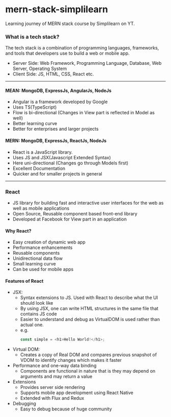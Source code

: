 # mern-stack-simplilearn
Learning journey of MERN stack course by Simplilearn on YT.

### What is a tech stack?
The tech stack is a combination of programming languages, frameworks, and tools that developers use to build a web or mobile app.
- Server Side: Web Framework, Programming Language, Database, Web Server, Operating System
- Client Side: JS, HTML, CSS, React etc.

<hr>

#### MEAN: MongoDB, ExpressJs, AngularJs, NodeJs
  - Angular is a framework developed by Google
  - Uses TS(TypeScript)
  - Flow is bi-directional (Changes in View part is reflected in Model as well)
  - Better learning curve
  - Better for enterprises and larger projects

#### MERN: MongoDB, ExpressJs, ReactJs, NodeJs
  - React is a JavaScript library.
  - Uses JS and JSX(Javascript Extended Syntax)
  - Here uni-directional (Changes go through Models first)
  - Excellent Documentation
  - Quicker and for smaller projects in general
<hr>

### React
  - JS library for building fast and interactive user interfaces for the web as well as mobile applications
  - Open Source, Reusable component based front-end library
  - Developed at Facebook for View part in an application

#### Why React?
  - Easy creation of dynamic web app
  - Performance enhancements
  - Reusable components
  - Unidirectional data flow
  - Small learning curve
  - Can be used for mobile apps

#### Features of React
  - JSX:
      - Syntax extensions to JS. Used with React to describe what the UI should look like
      - By using JSX, one can write HTML structures in the same file that contains JS code
      - Easier to understand and debug as VirtualDOM is used rather than actual one.
      - e.g.
        ```js
        const simple = <h1>Hello World!</h1>;
        ```
  - Virtual DOM:
      - Creates a copy of Real DOM and compares previous snapshot of VDOM to identify changes which makes it faster
  - Performance and one-way data binding
      - Components are functional in nature that is they may depend on arguments and may return a value
  - Extensions
      - Provides server side rendering
      - Supports mobile app development using React Native
      - Extended with Flux and Redux
  - Debugging
      - Easy to debug because of huge community

